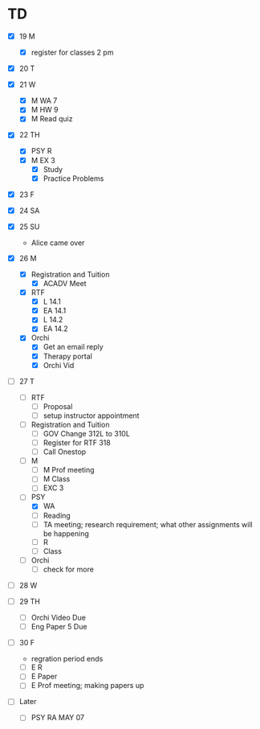 # TD

- [x] 19 M
  - [x] register for classes 2 pm

- [x] 20 T 

- [x] 21 W 
  - [x] M WA 7 
  - [x] M HW 9 
  - [x] M Read quiz 

- [x] 22 TH 
  - [x] PSY R 
  - [x] M EX 3
    - [x] Study
	- [x] Practice Problems

- [x] 23 F

- [x] 24 SA

- [x] 25 SU
  - Alice came over

- [x] 26 M

  - [x] Registration and Tuition
    - [x] ACADV Meet

  - [x] RTF
    - [x] L  14.1
    - [x] EA 14.1
    - [x] L  14.2
    - [x] EA 14.2

  - [x] Orchi
    - [x] Get an email reply
    - [x] Therapy portal
    - [x] Orchi Vid

- [ ] 27 T

  - [ ] RTF
    - [ ] Proposal
    - [ ] setup instructor appointment

  - [ ] Registration and Tuition
    - [ ] GOV Change 312L to 310L
    - [ ] Register for RTF 318
	- [ ] Call Onestop 

  - [ ] M
    - [ ] M Prof meeting
    - [ ] M Class
    - [ ] EXC 3

  - [ ] PSY 
    - [x] WA 
    - [ ] Reading
    - [ ] TA meeting; research requirement; what other assignments will be happening
    - [ ] R
    - [ ] Class 

  - [ ] Orchi 
    - [ ] check for more

- [ ] 28 W 

- [ ] 29 TH 
  - [ ] Orchi Video Due
  - [ ] Eng Paper 5 Due

- [ ] 30 F
  - regration period ends
  - [ ] E R 
  - [ ] E Paper
  - [ ] E Prof meeting; making papers up

- [ ] Later
  - [ ] PSY RA MAY 07
